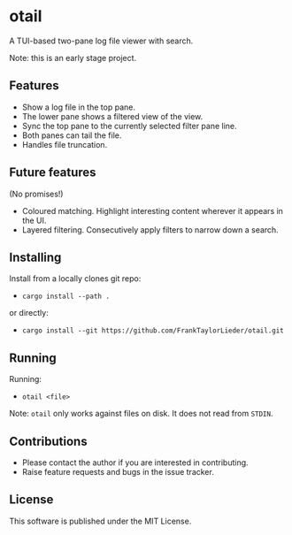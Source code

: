 # otail

A TUI-based two-pane log file viewer with search.

Note: this is an early stage project.

## Features

- Show a log file in the top pane.
- The lower pane shows a filtered view of the view.
- Sync the top pane to the currently selected filter pane line.
- Both panes can tail the file.
- Handles file truncation.

## Future features

(No promises!)

- Coloured matching. Highlight interesting content wherever it appears in the UI.
- Layered filtering. Consecutively apply filters to narrow down a search.

## Installing

Install from a locally clones git repo:

- `cargo install --path .`

or directly:

- `cargo install --git https://github.com/FrankTaylorLieder/otail.git`

## Running

Running:

- `otail <file>`

Note: `otail` only works against files on disk. It does not read from `STDIN`.

## Contributions

- Please contact the author if you are interested in contributing.
- Raise feature requests and bugs in the issue tracker.

## License

This software is published under the MIT License.

